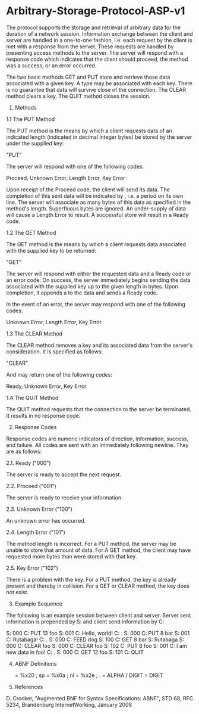 # Arbitrary-Storage-Protocol-ASP-v1
The protocol supports the storage and retrieval of arbitrary data for the duration of a network session.  Information exchange between the client and server are handled in a one-to-one fashion, i.e. each request by the client is met with a response from the server.  These requests are handled by presenting access methods to the server.  The server will respond with a response code which indicates that the client should proceed, the method was a success, or an error occurred.

The two basic methods GET and PUT store and retrieve those data associated with
a given key.  A type may be associated with each key.  There is no guarantee
that data will survive close of the connection.  The CLEAR method clears a key.
The QUIT method closes the session.


1. Methods


1.1 The PUT Method

The PUT method is the means by which a client requests data of an indicated
length (indicated in decimal integer bytes) be stored by the server under the
supplied key:

   "PUT" <space> <length> <space> <key> <newline>

The server will respond with one of the following codes:

   Proceed, Unknown Error, Length Error, Key Error

Upon receipt of the Proceed code, the client will send its data.  The completion
of this sent data will be indicated by <newline> <period> <newline>, i.e. a
period on its own line.  The server will associate as many bytes of this data as
specified in the method's length.  Superfluous bytes are ignored.  An
under-supply of data will cause a Length Error to result.  A successful store
will result in a Ready code.


1.2 The GET Method

The GET method is the means by which a client requests data associated with the
supplied key to be returned:

   "GET" <space> <length> <space> <key> <newline>

The server will respond with either the requested data and a Ready code or an
error code.  On success, the server immediately begins sending the data
associated with the supplied key up to the given length in bytes.  Upon
completion, it appends a <newline> to the data and sends a Ready code.

In the event of an error, the server may respond with one of the following
codes: 

   Unknown Error, Length Error, Key Error


1.3 The CLEAR Method

The CLEAR method removes a key and its associated data from the server's
consideration.  It is specified as follows:

   "CLEAR" <space> <key> <newline>

And may return one of the following codes:

   Ready, Unknown Error, Key Error


1.4 The QUIT Method

The QUIT method requests that the connection to the server be terminated.  It
results in no response code.


2. Response Codes

Response codes are numeric indicators of direction, information, success, and
failure.  All codes are sent with an immediately following newline.  They are as
follows:


2.1. Ready ("000")

The server is ready to accept the next request.


2.2. Proceed ("001")

The server is ready to receive your information.


2.3. Unknown Error ("100")

An unknown error has occurred.


2.4. Length Error ("101")

The method length is incorrect.  For a PUT method, the server may be unable to
store that amount of data.  For A GET method, the client may have requested more
bytes than were stored with that key.


2.5. Key Error ("102")

There is a problem with the key.  For a PUT method, the key is already present
and thereby in collision.  For a GET or CLEAR method, the key does not exist.


3. Example Sequence

The following is an example session between client and server.  Server sent
information is prepended by S: and client send information by C:

   S: 000
   C: PUT 13 foo
   S: 001
   C: Hello, world!
   C: .
   S: 000
   C: PUT 8 bar
   S: 001
   C: Rutabaga!
   C: .
   S: 000
   C: FEED dog
   S: 100
   C: GET 8 bar
   S: Rutabaga
   S: 000
   C: CLEAR foo
   S: 000
   C: CLEAR foo
   S: 102
   C: PUT 8 foo
   S: 001
   C: I am new data in foo!
   C: .
   S: 000
   C: GET 12 foo
   S: 101
   C: QUIT


4. ABNF Definitions

   <space>   = %x20 ; sp
   <newline> = %x0a ; nl
   <period>  = %x2e ; .
   <key>     = ALPHA / DIGIT
   <length>  = DIGIT


5. References

D. Crocker, "Augmented BNF for Syntax Specifications: ABNF", STD 68, RFC 5234,
Brandenburg InternetWorking, January 2008
